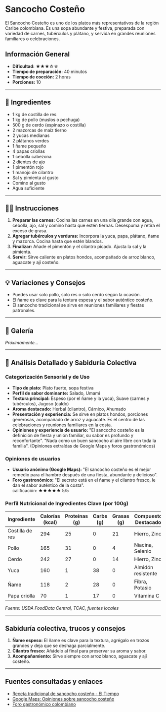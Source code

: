 # Sancocho Costeño

El Sancocho Costeño es uno de los platos más representativos de la región Caribe colombiana. Es una sopa abundante y festiva, preparada con variedad de carnes, tubérculos y plátano, y servida en grandes reuniones familiares o celebraciones.

## Información General

* **Dificultad:** ★★★☆☆
* **Tiempo de preparación:** 40 minutos
* **Tiempo de cocción:** 2 horas
* **Porciones:** 10

---

## 📝 Ingredientes

- 1 kg de costilla de res
- 1 kg de pollo (muslos o pechuga)
- 500 g de cerdo (espinazo o costilla)
- 2 mazorcas de maíz tierno
- 2 yucas medianas
- 2 plátanos verdes
- 1 ñame pequeño
- 4 papas criollas
- 1 cebolla cabezona
- 2 dientes de ajo
- 1 pimentón rojo
- 1 manojo de cilantro
- Sal y pimienta al gusto
- Comino al gusto
- Agua suficiente

---

## 👨‍🍳 Instrucciones

1. **Preparar las carnes:** Cocina las carnes en una olla grande con agua, cebolla, ajo, sal y comino hasta que estén tiernas. Desespuma y retira el exceso de grasa.
2. **Agregar tubérculos y verduras:** Incorpora la yuca, papa, plátano, ñame y mazorca. Cocina hasta que estén blandos.
3. **Finalizar:** Añade el pimentón y el cilantro picado. Ajusta la sal y la pimienta.
4. **Servir:** Sirve caliente en platos hondos, acompañado de arroz blanco, aguacate y ají costeño.

---

## 💡 Variaciones y Consejos

* Puedes usar solo pollo, solo res o solo cerdo según la ocasión.
* El ñame es clave para la textura espesa y el sabor auténtico costeño.
* El sancocho tradicional se sirve en reuniones familiares y fiestas patronales.

---

## 📸 Galería

*Próximamente...*

---

## 🔬 Análisis Detallado y Sabiduría Colectiva

### Categorización Sensorial y de Uso

- **Tipo de plato:** Plato fuerte, sopa festiva
- **Perfil de sabor dominante:** Salado, Umami
- **Textura principal:** Espeso (por el ñame y la yuca), Suave (carnes y tubérculos), Jugoso (caldo)
- **Aroma destacado:** Herbal (cilantro), Cárnico, Ahumado
- **Presentación y experiencia:** Se sirve en platos hondos, porciones generosas, acompañado de arroz y aguacate. Es el centro de las celebraciones y reuniones familiares en la costa.
- **Opiniones y experiencia de usuario:** "El sancocho costeño es la definición de fiesta y unión familiar, su sabor es profundo y reconfortante". "Nada como un buen sancocho al aire libre con toda la familia". (Opiniones extraídas de Google Maps y foros gastronómicos)

### Opiniones de usuarios

- **Usuario anónimo (Google Maps):** "El sancocho costeño es el mejor remedio para el hambre después de una fiesta, abundante y delicioso".
- **Foro gastronómico:** "El secreto está en el ñame y el cilantro fresco, le dan el sabor auténtico de la costa".  
calificación: ★★★★★ 5/5

### Perfil Nutricional de Ingredientes Clave (por 100g)

| Ingrediente     | Calorías (kcal) | Proteínas (g) | Carbs (g) | Grasas (g) | Compuestos Destacados |
|-----------------|-----------------|--------------|-----------|------------|----------------------|
| Costilla de res | 294             | 25           | 0         | 21         | Hierro, Zinc         |
| Pollo           | 165             | 31           | 0         | 4          | Niacina, Selenio     |
| Cerdo           | 242             | 27           | 0         | 14         | Hierro, Zinc         |
| Yuca            | 160             | 1            | 38        | 0          | Almidón resistente   |
| Ñame            | 118             | 2            | 28        | 0          | Fibra, Potasio       |
| Papa criolla    | 70              | 1            | 17        | 0          | Vitamina C           |

*Fuente: USDA FoodData Central, TCAC, fuentes locales*

---

## Sabiduría colectiva, trucos y consejos

1. **Ñame espeso:** El ñame es clave para la textura, agrégalo en trozos grandes y deja que se deshaga parcialmente.
2. **Cilantro fresco:** Añádelo al final para preservar su aroma y sabor.
3. **Acompañamiento:** Sirve siempre con arroz blanco, aguacate y ají costeño.

---

## Fuentes consultadas y enlaces

- [Receta tradicional de sancocho costeño - El Tiempo](https://www.eltiempo.com/vida/receta-sancocho-costeno-13580)
- [Google Maps: Opiniones sobre sancocho costeño](https://www.google.com/maps/search/sancocho+costeño)
- [Foro gastronómico colombiano](https://www.gastronomiacolombiana.com/foro/sancocho-costeno)
